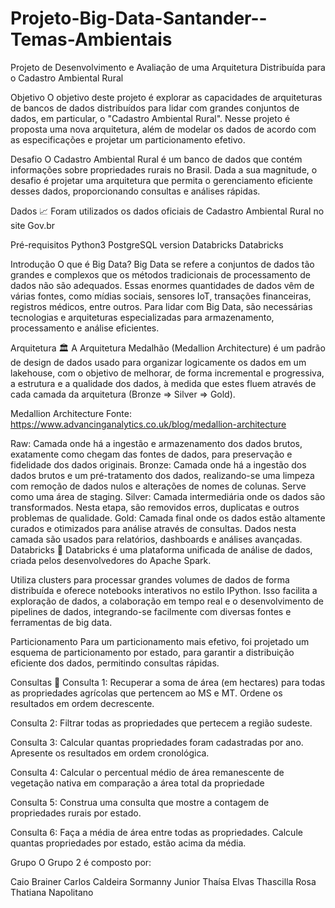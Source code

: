 # Projeto-Big-Data-Santander--Temas-Ambientais

Projeto de Desenvolvimento e Avaliação de uma Arquitetura Distribuída para o Cadastro Ambiental Rural

Objetivo
O objetivo deste projeto é explorar as capacidades de arquiteturas de bancos de dados distribuídos para lidar com grandes conjuntos de dados, em particular, o "Cadastro Ambiental Rural". Nesse projeto é proposta uma nova arquitetura, além de modelar os dados de acordo com as especificações e projetar um particionamento efetivo.

Desafio
O Cadastro Ambiental Rural é um banco de dados que contém informações sobre propriedades rurais no Brasil. Dada a sua magnitude, o desafio é projetar uma arquitetura que permita o gerenciamento eficiente desses dados, proporcionando consultas e análises rápidas.

Dados 📈
Foram utilizados os dados oficiais de Cadastro Ambiental Rural no site Gov.br

Pré-requisitos
Python3
PostgreSQL version
Databricks
Databricks

Introdução
O que é Big Data?
Big Data se refere a conjuntos de dados tão grandes e complexos que os métodos tradicionais de processamento de dados não são adequados. Essas enormes quantidades de dados vêm de várias fontes, como mídias sociais, sensores IoT, transações financeiras, registros médicos, entre outros. Para lidar com Big Data, são necessárias tecnologias e arquiteturas especializadas para armazenamento, processamento e análise eficientes.

Arquitetura 🏛️
A Arquitetura Medalhão (Medallion Architecture) é um padrão de design de dados usado para organizar logicamente os dados em um lakehouse, com o objetivo de melhorar, de forma incremental e progressiva, a estrutura e a qualidade dos dados, à medida que estes fluem através de cada camada da arquitetura (Bronze ⇒ Silver ⇒ Gold).

Medallion Architecture Fonte: https://www.advancinganalytics.co.uk/blog/medallion-architecture

Raw: Camada onde há a ingestão e armazenamento dos dados brutos, exatamente como chegam das fontes de dados, para preservação e fidelidade dos dados originais.
Bronze: Camada onde há a ingestão dos dados brutos e um pré-tratamento dos dados, realizando-se uma limpeza com remoção de dados nulos e alterações de nomes de colunas. Serve como uma área de staging.
Silver: Camada intermediária onde os dados são transformados. Nesta etapa, são removidos erros, duplicatas e outros problemas de qualidade.
Gold: Camada final onde os dados estão altamente curados e otimizados para análise através de consultas. Dados nesta camada são usados para relatórios, dashboards e análises avançadas.
Databricks 🎲
Databricks é uma plataforma unificada de análise de dados, criada pelos desenvolvedores do Apache Spark.

Utiliza clusters para processar grandes volumes de dados de forma distribuída e oferece notebooks interativos no estilo IPython. Isso facilita a exploração de dados, a colaboração em tempo real e o desenvolvimento de pipelines de dados, integrando-se facilmente com diversas fontes e ferramentas de big data.

Particionamento
Para um particionamento mais efetivo, foi projetado um esquema de particionamento por estado, para garantir a distribuição eficiente dos dados, permitindo consultas rápidas.

Consultas 🔎
Consulta 1:
Recuperar a soma de área (em hectares) para todas as propriedades agrícolas que pertencem ao MS e MT. Ordene os resultados em ordem decrescente.

Consulta 2:
Filtrar todas as propriedades que pertecem a região sudeste.

Consulta 3:
Calcular quantas propriedades foram cadastradas por ano. Apresente os resultados em ordem cronológica.

Consulta 4:
Calcular o percentual médio de área remanescente de vegetação nativa em comparação a área total da propriedade

Consulta 5:
Construa uma consulta que mostre a contagem de propriedades rurais por estado.

Consulta 6:
Faça a média de área entre todas as propriedades. Calcule quantas propriedades por estado, estão acima da média.

Grupo
O Grupo 2 é composto por:

Caio Brainer
Carlos Caldeira
Sormanny Junior
Thaísa Elvas
Thascilla Rosa
Thatiana Napolitano
